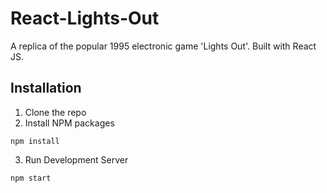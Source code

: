# React-Lights-Out
A replica of the popular 1995 electronic game 'Lights Out'. Built with React JS.
## Installation
1. Clone the repo
2. Install NPM packages
 ```
 npm install
 ```
3. Run Development Server
 ```
 npm start
 ```
